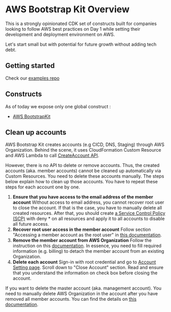 # AWS Bootstrap Kit Overview

This is a strongly opinionated CDK set of constructs built for companies looking to follow AWS best practices on Day 1 while setting their development and deployment environment on AWS.

Let's start small but with potential for future growth without adding tech debt.

## Getting started

Check our [examples repo](https://github.com/aws-samples/aws-bootstrap-kit-examples)

## Constructs

As of today we expose only one global construct :

* [AWS BootstrapKit](./source/aws-bootstrap-kit/README.md)

## Clean up accounts

AWS Bootstrap Kit creates accounts (e.g CICD, DNS, Staging) through AWS Organization. Behind the scene, it uses CloudFormation Custom Resource and AWS Lambda to call [CreateAccount API](https://docs.aws.amazon.com/organizations/latest/APIReference/API_CreateAccount.html). 

However, there is no API to delete or remove accounts. Thus, the created accounts (aka. member accounts) cannot be cleaned up automatically via Custom Resources. You need to delete these accounts manually. The steps below explain how to clean up those accounts. You have to repeat these steps for each account one by one.

1. **Ensure that you have access to the email address of the member account** Without access to email address, you cannot recover root user to close the account. If that is the case, you have to manually delete all created resources. After that, you should create [a Service Control Policy (SCP)](https://docs.aws.amazon.com/organizations/latest/userguide/orgs_manage_policies_scps.html) with deny * on all resources and apply it to all accounts to disable all future access.
2. **Recover root user access in the member account** Follow section "Accessing a member account as the root user" in [this documentation](https://docs.aws.amazon.com/organizations/latest/userguide/orgs_manage_accounts_access.html#orgs_manage_accounts_access-as-root).
3. **Remove the member account from AWS Organization** Follow the instruction on this [documentation](https://docs.aws.amazon.com/organizations/latest/userguide/orgs_manage_accounts_remove.html). In essence, you need to fill required information (e.g. billing) to detach the member account from an existing Organization.    
4. **Delete each account** Sign-in with root credential and go to [Account Setting page](https://console.aws.amazon.com/billing/home?#/account). Scroll down to "Close Account" section. Read and ensure that you understand the information on check box before closing the account. 

If you want to delete the master account (aka. management account). You need to manually delete AWS Organization in the account after you have removed all member accounts. You can find the details on [this documentation](https://docs.aws.amazon.com/organizations/latest/userguide/orgs_manage_org_delete.html). 
